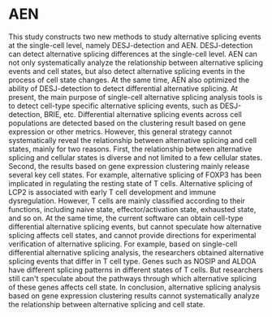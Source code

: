 # AEN
This study constructs two new methods to study alternative splicing events at the single-cell level, namely DESJ-detection and AEN. 
DESJ-detection can detect alternative splicing differences at the single-cell level. 
AEN can not only systematically analyze the relationship between alternative splicing events and cell states, but also detect alternative splicing events in the process of cell state changes.
At the same time, AEN also optimized the ability of DESJ-detection to detect differential alternative splicing.
At present, the main purpose of single-cell alternative splicing analysis tools is to detect cell-type specific alternative splicing events, such as DESJ-detection, BRIE, etc. 
Differential alternative splicing events across cell populations are detected based on the clustering result based on gene expression or other metrics. 
However, this general strategy cannot systematically reveal the relationship between alternative splicing and cell states, mainly for two reasons. 
First, the relationship between alternative splicing and cellular states is diverse and not limited to a few cellular states. 
Second, the results based on gene expression clustering mainly release several key cell states. 
For example, alternative splicing of FOXP3 has been implicated in regulating the resting state of T cells. 
Alternative splicing of LCP2 is associated with early T cell development and immune dysregulation.
However, T cells are mainly classified according to their functions, including naive state, effector/activation state, exhausted state, and so on. 
At the same time, the current software can obtain cell-type differential alternative splicing events, but cannot speculate how alternative splicing affects cell states, and cannot provide directions for experimental verification of alternative splicing. For example, based on single-cell differential alternative splicing analysis, the researchers obtained alternative splicing events that differ in T cell type. Genes such as NOSIP and ALDOA have different splicing patterns in different states of T cells. But researchers still can't speculate about the pathways through which alternative splicing of these genes affects cell state. In conclusion, alternative splicing analysis based on gene expression clustering results cannot systematically analyze the relationship between alternative splicing and cell state.
